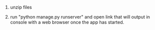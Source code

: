 1. unzip files

2. run "python manage.py runserver" and open link that will output in console with a web browser once the app has started.
